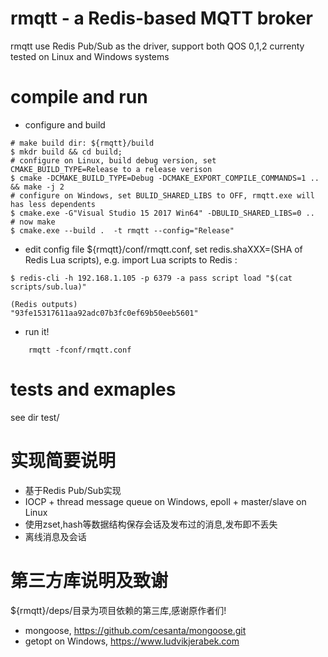 rmqtt - a Redis-based MQTT broker
=============
rmqtt use Redis Pub/Sub as the driver, support both QOS 0,1,2
currenty tested on Linux and Windows systems

# compile and run

* configure and build

```code
# make build dir: ${rmqtt}/build
$ mkdr build && cd build;
# configure on Linux, build debug version, set CMAKE_BUILD_TYPE=Release to a release verison
$ cmake -DCMAKE_BUILD_TYPE=Debug -DCMAKE_EXPORT_COMPILE_COMMANDS=1 .. && make -j 2
# configure on Windows, set BULID_SHARED_LIBS to OFF, rmqtt.exe will has less dependents 
$ cmake.exe -G"Visual Studio 15 2017 Win64" -DBULID_SHARED_LIBS=0 ..
# now make
$ cmake.exe --build .  -t rmqtt --config="Release"
```

* edit config file ${rmqtt}/conf/rmqtt.conf, set redis.shaXXX=(SHA of Redis Lua scripts), e.g. import Lua scripts to Redis :

```code
$ redis-cli -h 192.168.1.105 -p 6379 -a pass script load "$(cat scripts/sub.lua)"

(Redis outputs)
"93fe15317611aa92adc07b3fc0ef69b50eeb5601"
```

* run it!

```code
    rmqtt -fconf/rmqtt.conf
```

# tests and exmaples
see dir test/

# 实现简要说明

  * 基于Redis Pub/Sub实现
  * IOCP + thread message queue on Windows, epoll + master/slave on Linux
  * 使用zset,hash等数据结构保存会话及发布过的消息,发布即不丢失
  * 离线消息及会话

# 第三方库说明及致谢

${rmqtt}/deps/目录为项目依赖的第三库,感谢原作者们!

* mongoose, https://github.com/cesanta/mongoose.git
* getopt on Windows, https://www.ludvikjerabek.com
